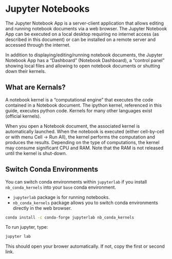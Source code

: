 # Jupyter Notebooks

The Jupyter Notebook App is a server-client application that allows editing and running notebook documents via a web browser. The Jupyter Notebook App can be executed on a local desktop requiring no internet access (as described in this document) or can be installed on a remote server and accessed through the internet.

In addition to displaying/editing/running notebook documents, the Jupyter Notebook App has a “Dashboard” (Notebook Dashboard), a “control panel” showing local files and allowing to open notebook documents or shutting down their kernels.

## What are Kernals?

A notebook kernel is a “computational engine” that executes the code contained in a Notebook document. The ipython kernel, referenced in this guide, executes python code. Kernels for many other languages exist (official kernels).

When you open a Notebook document, the associated kernel is automatically launched. When the notebook is executed (either cell-by-cell or with menu Cell -> Run All), the kernel performs the computation and produces the results. Depending on the type of computations, the kernel may consume significant CPU and RAM. Note that the RAM is not released until the kernel is shut-down.

## Switch Conda Environments

You can switch conda environments within `jupyterlab` if you install `nb_conda_kernels` into your `base` conda environment.

- `jupyterlab` package is for running notebooks.
- `nb_conda_kernels` package allows you to switch conda environments directly in the web browser.

```bash
conda install -c conda-forge jupyterlab nb_conda_kernels
```

To run jupyter, type:

```bash
jupyter lab
```

This should open your brower automatically. If not, copy the first or second link.
